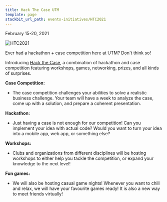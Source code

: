 ```yaml
---
title: Hack The Case UTM
template: page
stackbit_url_path: ⁣⁣events-initiatives/HTC2021
---
```

February 15-20, 2021  

![HTC2021](//images.ctfassets.net/2582oijtbxyu/2NA9JTpkvjnXgfRJZIAFG0/e6dc6289173d84107f72e2db192799b7/Screen_Shot_2022-01-07_at_10.06.17_PM.png)  

Ever had a hackathon + case competition here at UTM? Don't think so!  

Introducing [Hack the Case](http://hackthecase.tech/), a combination of hackathon and case competition featuring workshops, games, networking, prizes, and all kinds of surprises.  

__Case Competition:__  
- The case competition challenges your abilities to solve a realistic business challenge. Your team will have a week to analyze the case, come up with a solution, and prepare a coherent presentation.  

__Hackathon:__   
- Just having a case is not enough for our competition! Can you implement your idea with actual code? Would you want to turn your idea into a mobile app, web app, or something else?  

__Workshops:__   
- Clubs and organizations from different disciplines will be hosting workshops to either help you tackle the competition, or expand your knowledge to the next level!  

__Fun games:__
- We will also be hosting casual game nights! Whenever you want to chill and relax, we will have your favourite games ready! It is also a new way to meet friends virtually!  

